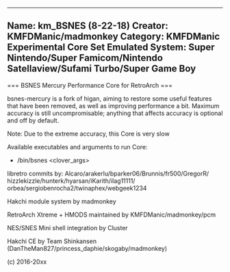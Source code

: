 -----------------------
Name: km_BSNES (8-22-18)
Creator: KMFDManic/madmonkey
Category: KMFDManic Experimental Core Set
Emulated System: Super Nintendo/Super Famicom/Nintendo Satellaview/Sufami Turbo/Super Game Boy
-----------------------
=== BSNES Mercury Performance Core for RetroArch ===

bsnes-mercury is a fork of higan, aiming to restore some useful features that have been removed, as well as improving performance a bit. Maximum accuracy is still uncompromisable; anything that affects accuracy is optional and off by default.

Note: Due to the extreme accuracy, this Core is very slow

Available executables and arguments to run Core:
- /bin/bsnes <rom> <clover_args>

libretro commits by:
Alcaro/arakerlu/bparker06/Brunnis/fr500/GregorR/
hizzlekizzle/hunterk/hyarsan/iKarith/ilag11111/
orbea/sergiobenrocha2/twinaphex/webgeek1234 

Hakchi module system by madmonkey

RetroArch Xtreme + HMODS maintained by KMFDManic/madmonkey/pcm

NES/SNES Mini shell integration by Cluster

Hakchi CE by Team Shinkansen (DanTheMan827/princess_daphie/skogaby/madmonkey)

(c) 2016-20xx
